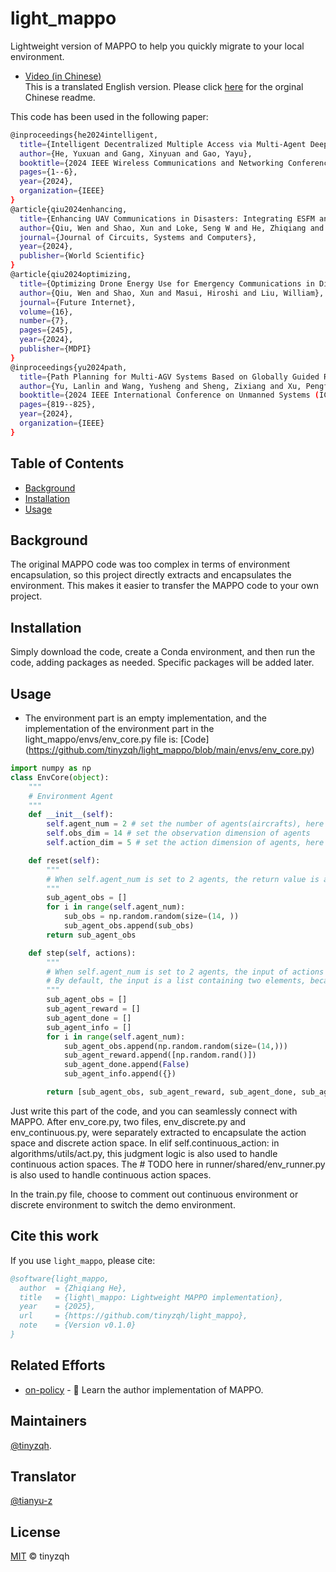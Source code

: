 # light_mappo

Lightweight version of MAPPO to help you quickly migrate to your local environment.

- [Video (in Chinese)](https://www.bilibili.com/video/BV1bd4y1L73N)  
This is a translated English version. Please click [here](README_CN.md) for the orginal Chinese readme.

This code has been used in the following paper:

```bash
@inproceedings{he2024intelligent,
  title={Intelligent Decentralized Multiple Access via Multi-Agent Deep Reinforcement Learning},
  author={He, Yuxuan and Gang, Xinyuan and Gao, Yayu},
  booktitle={2024 IEEE Wireless Communications and Networking Conference (WCNC)},
  pages={1--6},
  year={2024},
  organization={IEEE}
}
@article{qiu2024enhancing,
  title={Enhancing UAV Communications in Disasters: Integrating ESFM and MAPPO for Superior Performance},
  author={Qiu, Wen and Shao, Xun and Loke, Seng W and He, Zhiqiang and Alqahtani, Fayez and Masui, Hiroshi},
  journal={Journal of Circuits, Systems and Computers},
  year={2024},
  publisher={World Scientific}
}
@article{qiu2024optimizing,
  title={Optimizing Drone Energy Use for Emergency Communications in Disasters via Deep Reinforcement Learning},
  author={Qiu, Wen and Shao, Xun and Masui, Hiroshi and Liu, William},
  journal={Future Internet},
  volume={16},
  number={7},
  pages={245},
  year={2024},
  publisher={MDPI}
}
@inproceedings{yu2024path,
  title={Path Planning for Multi-AGV Systems Based on Globally Guided Reinforcement Learning Approach},
  author={Yu, Lanlin and Wang, Yusheng and Sheng, Zixiang and Xu, Pengfei and He, Zhiqiang and Du, Haibo},
  booktitle={2024 IEEE International Conference on Unmanned Systems (ICUS)},
  pages={819--825},
  year={2024},
  organization={IEEE}
}
```

## Table of Contents

- [Background](#Background)
- [Installation](#Installation)
- [Usage](#Usage)

## Background

The original MAPPO code was too complex in terms of environment encapsulation, so this project directly extracts and encapsulates the environment. This makes it easier to transfer the MAPPO code to your own project.

## Installation

Simply download the code, create a Conda environment, and then run the code, adding packages as needed. Specific packages will be added later.

## Usage

- The environment part is an empty implementation, and the implementation of the environment part in the light_mappo/envs/env_core.py file is: [Code] (https://github.com/tinyzqh/light_mappo/blob/main/envs/env_core.py)

```python
import numpy as np
class EnvCore(object):
    """
    # Environment Agent
    """
    def __init__(self):
        self.agent_num = 2 # set the number of agents(aircrafts), here set to two
        self.obs_dim = 14 # set the observation dimension of agents
        self.action_dim = 5 # set the action dimension of agents, here set to a five-dimensional

    def reset(self):
        """
        # When self.agent_num is set to 2 agents, the return value is a list, and each list contains observation data of shape = (self.obs_dim,)
        """
        sub_agent_obs = []
        for i in range(self.agent_num):
            sub_obs = np.random.random(size=(14, ))
            sub_agent_obs.append(sub_obs)
        return sub_agent_obs

    def step(self, actions):
        """
        # When self.agent_num is set to 2 agents, the input of actions is a two-dimensional list, and each list contains action data of shape = (self.action_dim,).
        # By default, the input is a list containing two elements, because the action dimension is 5, so each element has a shape of (5,)
        """
        sub_agent_obs = []
        sub_agent_reward = []
        sub_agent_done = []
        sub_agent_info = []
        for i in range(self.agent_num):
            sub_agent_obs.append(np.random.random(size=(14,)))
            sub_agent_reward.append([np.random.rand()])
            sub_agent_done.append(False)
            sub_agent_info.append({})

        return [sub_agent_obs, sub_agent_reward, sub_agent_done, sub_agent_info]
```


Just write this part of the code, and you can seamlessly connect with MAPPO. After env_core.py, two files, env_discrete.py and env_continuous.py, were separately extracted to encapsulate the action space and discrete action space. In elif self.continuous_action: in algorithms/utils/act.py, this judgment logic is also used to handle continuous action spaces. The # TODO here in runner/shared/env_runner.py is also used to handle continuous action spaces.

In the train.py file, choose to comment out continuous environment or discrete environment to switch the demo environment.

## Cite this work

If you use `light_mappo`, please cite:

```bibtex
@software{light_mappo,
  author  = {Zhiqiang He},
  title   = {light\_mappo: Lightweight MAPPO implementation},
  year    = {2025},
  url     = {https://github.com/tinyzqh/light_mappo},
  note    = {Version v0.1.0}
}
```

## Related Efforts

- [on-policy](https://github.com/marlbenchmark/on-policy) - 💌 Learn the author implementation of MAPPO.

## Maintainers

[@tinyzqh](https://github.com/tinyzqh).

## Translator
[@tianyu-z](https://github.com/tianyu-z)

## License

[MIT](LICENSE) © tinyzqh

